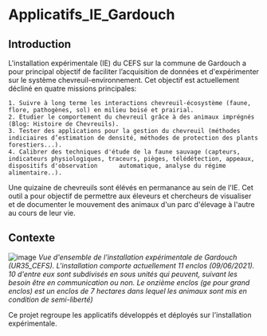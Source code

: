 # Applicatifs_IE_Gardouch

## Introduction

L'installation expérimentale (IE) du CEFS sur la commune de Gardouch a pour principal objectif de faciliter l’acquisition de données et d'expérimenter sur le système chevreuil-environnement. Cet objectif est actuellement décliné en quatre missions principales:

    1. Suivre à long terme les interactions chevreuil-écosystème (faune, flore, pathogènes, sol) en milieu boisé et prairial.
    2. Etudier le comportement du chevreuil grâce à des animaux imprégnés (Blog: Histoire de Chevreuils).
    3. Tester des applications pour la gestion du chevreuil (méthodes indiciaires d’estimation de densité, méthodes de protection des plants forestiers...).
    4. Calibrer des techniques d'étude de la faune sauvage (capteurs, indicateurs physiologiques, traceurs, pièges, télédétection, appeaux, dispositifs d'observation      automatique, analyse du régime alimentaire..).
   
Une quizaine de chevreuils sont élévés en permanance au sein de l'IE. Cet outil a pour objectif de permettre aux éleveurs et chercheurs de visualiser et de documenter le mouvement des animaux d'un parc d'élevage à l'autre au cours de leur vie.

## Contexte

![image](https://user-images.githubusercontent.com/39738426/125060171-5e898680-e0ac-11eb-8fe5-299cfb6d6a24.png)
_Vue d'ensemble de l'installation expérimentale de Gardouch (UR35_CEFS). L'installation comporte actuellement 11 enclos (09/06/2021). 10 d'entre eux sont subdivisés en sous unités qui peuvent, suivant les besoin être en communication ou non. Le onzième enclos (ge pour grand enclos)  est un enclos de 7 hectares dans lequel les animaux sont mis en condition de semi-liberté)_

Ce projet regroupe les applicatifs développés et déployés sur l'installation expérimentale.

